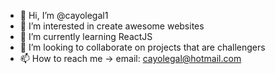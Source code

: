- 👋 Hi, I’m @cayolegal1
- 👀 I’m interested in create awesome websites
- 🌱 I’m currently learning ReactJS
- 💞️ I’m looking to collaborate on projects that are challengers
- 📫 How to reach me -> email: cayolegal@hotmail.com

<!---
cayolegal1/cayolegal1 is a ✨ special ✨ repository because its `README.md` (this file) appears on your GitHub profile.
You can click the Preview link to take a look at your changes.
--->
